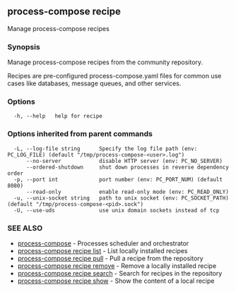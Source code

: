 ## process-compose recipe

Manage process-compose recipes

### Synopsis

Manage process-compose recipes from the community repository.

Recipes are pre-configured process-compose.yaml files for common use cases
like databases, message queues, and other services.

### Options

```
  -h, --help   help for recipe
```

### Options inherited from parent commands

```
  -L, --log-file string      Specify the log file path (env: PC_LOG_FILE) (default "/tmp/process-compose-<user>.log")
      --no-server            disable HTTP server (env: PC_NO_SERVER)
      --ordered-shutdown     shut down processes in reverse dependency order
  -p, --port int             port number (env: PC_PORT_NUM) (default 8080)
      --read-only            enable read-only mode (env: PC_READ_ONLY)
  -u, --unix-socket string   path to unix socket (env: PC_SOCKET_PATH) (default "/tmp/process-compose-<pid>.sock")
  -U, --use-uds              use unix domain sockets instead of tcp
```

### SEE ALSO

* [process-compose](process-compose.md)	 - Processes scheduler and orchestrator
* [process-compose recipe list](process-compose_recipe_list.md)	 - List locally installed recipes
* [process-compose recipe pull](process-compose_recipe_pull.md)	 - Pull a recipe from the repository
* [process-compose recipe remove](process-compose_recipe_remove.md)	 - Remove a locally installed recipe
* [process-compose recipe search](process-compose_recipe_search.md)	 - Search for recipes in the repository
* [process-compose recipe show](process-compose_recipe_show.md)	 - Show the content of a local recipe

